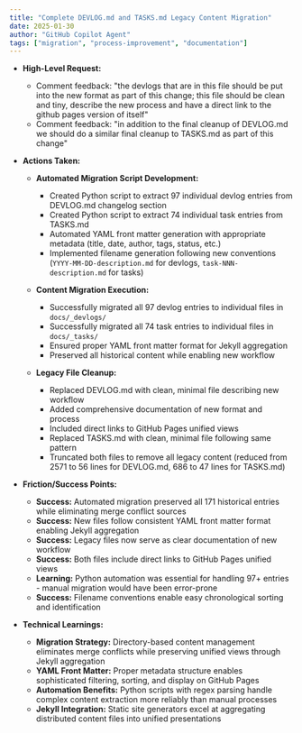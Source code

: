 ```yaml
---
title: "Complete DEVLOG.md and TASKS.md Legacy Content Migration"
date: 2025-01-30
author: "GitHub Copilot Agent"
tags: ["migration", "process-improvement", "documentation"]
---
```


- **High-Level Request:**
  
  - Comment feedback: "the devlogs that are in this file should be put into the new format as part of this change; this file should be clean and tiny, describe the new process and have a direct link to the github pages version of itself"
  - Comment feedback: "in addition to the final cleanup of DEVLOG.md we should do a similar final cleanup to TASKS.md as part of this change"

- **Actions Taken:**

  - **Automated Migration Script Development:**
    - Created Python script to extract 97 individual devlog entries from DEVLOG.md changelog section
    - Created Python script to extract 74 individual task entries from TASKS.md 
    - Automated YAML front matter generation with appropriate metadata (title, date, author, tags, status, etc.)
    - Implemented filename generation following new conventions (`YYYY-MM-DD-description.md` for devlogs, `task-NNN-description.md` for tasks)

  - **Content Migration Execution:**
    - Successfully migrated all 97 devlog entries to individual files in `docs/_devlogs/`
    - Successfully migrated all 74 task entries to individual files in `docs/_tasks/`
    - Ensured proper YAML front matter format for Jekyll aggregation
    - Preserved all historical content while enabling new workflow

  - **Legacy File Cleanup:**
    - Replaced DEVLOG.md with clean, minimal file describing new workflow
    - Added comprehensive documentation of new format and process
    - Included direct links to GitHub Pages unified views
    - Replaced TASKS.md with clean, minimal file following same pattern
    - Truncated both files to remove all legacy content (reduced from 2571 to 56 lines for DEVLOG.md, 686 to 47 lines for TASKS.md)

- **Friction/Success Points:**

  - **Success:** Automated migration preserved all 171 historical entries while eliminating merge conflict sources
  - **Success:** New files follow consistent YAML front matter format enabling Jekyll aggregation
  - **Success:** Legacy files now serve as clear documentation of new workflow
  - **Success:** Both files include direct links to GitHub Pages unified views
  - **Learning:** Python automation was essential for handling 97+ entries - manual migration would have been error-prone
  - **Success:** Filename conventions enable easy chronological sorting and identification

- **Technical Learnings:**
  - **Migration Strategy:** Directory-based content management eliminates merge conflicts while preserving unified views through Jekyll aggregation
  - **YAML Front Matter:** Proper metadata structure enables sophisticated filtering, sorting, and display on GitHub Pages
  - **Automation Benefits:** Python scripts with regex parsing handle complex content extraction more reliably than manual processes
  - **Jekyll Integration:** Static site generators excel at aggregating distributed content files into unified presentations
